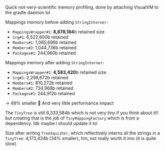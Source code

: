 Quick not-very-scientific memory profiling, done by attaching VisualVM to the gradle daemon lol

Mappings memory before adding `StringInterner`:

* `MappingsWrapper#1`: **8,878,184**b retained size
* `Srg#1`: 6,522,600b retained
* `Members#1`: 1,065,696b retained
* `Members#2`: 1,044,736b retained
* `Packages#1`: 244,960b retained

Mappings memory after adding `StringInterner`:

* `MappingsWrapper#1`: **4,583,420**b retained size
* `Srg#1`: 2,298,672b retained
* `Members#1`: 810,272b retained
* `Members#2`: 734,968b retained
* `Packages#1`: 244,912b retained

-> 49% smaller 🙂 And very little performance impact

The `TinyTree` is still 6,333,584b which is not very tiny if you think about it!! but creating that is the job of `TinyMappingFactory` which is from a dependency. Idk maybe i should update it lol

Size after writing `TreeSquisher`, which reflectively interns all the strings in a `TinyTree`: 4,173,424b (34% smaller), hm, not really worth it imo (it is quite slow) 